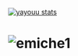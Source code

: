

[![yayouu stats](https://github-readme-stats.vercel.app/api?username=yayouu&count_private=true&show_icons=true&theme=Gradient)](https://github.com/yayouu)

# ![emiche1](https://github.com/yayouu/yayouu/blob/main/1.gif)


